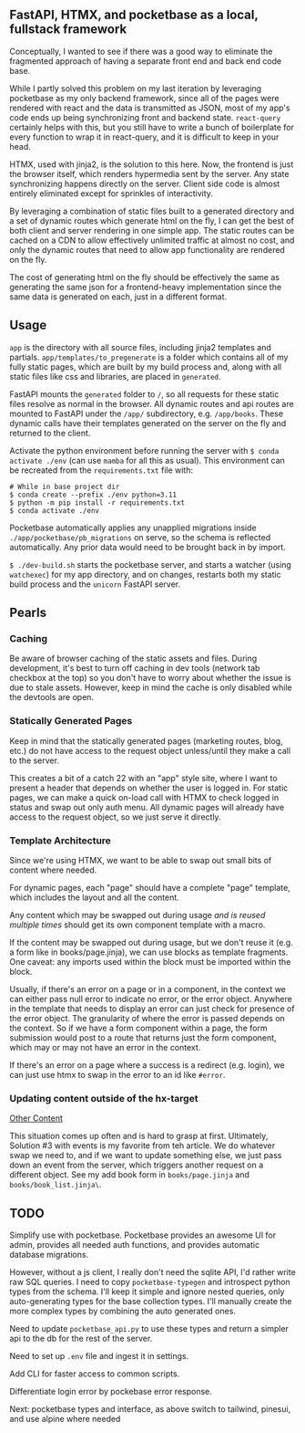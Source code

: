 ## FastAPI, HTMX, and pocketbase as a local, fullstack framework

Conceptually, I wanted to see if there was a good way to eliminate the fragmented approach of having a separate front
end and back end code base.

While I partly solved this problem on my last iteration by leveraging pocketbase as my only backend framework, since all
of the pages were rendered with react and the data is transmitted as JSON, most of my app's code ends up being
synchronizing front and backend state. `react-query` certainly helps with this, but you still have to write a bunch of
boilerplate for every function to wrap it in react-query, and it is difficult to keep in your head.

HTMX, used with jinja2, is the solution to this here. Now, the frontend is just the browser itself, which renders
hypermedia sent by the server. Any state synchronizing happens directly on the server. Client side code is almost
entirely eliminated except for sprinkles of interactivity.

By leveraging a combination of static files built to a generated directory and a set of dynamic routes which generate
html on the fly, I can get the best of both client and server rendering in one simple app. The static routes can be
cached on a CDN to allow effectively unlimited traffic at almost no cost, and only the dynamic routes that need to allow
app functionality are rendered on the fly.

The cost of generating html on the fly should be effectively the same as generating the same json for a frontend-heavy
implementation since the same data is generated on each, just in a different format.

## Usage

`app` is the directory with all source files, including jinja2 templates and partials. `app/templates/to_pregenerate` is
a folder which contains all of my fully static pages, which are built by my build process and, along with all static
files like css and libraries, are placed in `generated`.

FastAPI mounts the `generated` folder to `/`, so all requests for these static files resolve as normal in the
browser. All dynamic routes and api routes are mounted to FastAPI under the `/app/` subdirectory, e.g. `/app/books`.
These dynamic calls have their templates generated on the server on the fly and returned to the client.

Activate the python environment before running the server with `$ conda activate ./env` (can use `mamba` for all this as usual). This environment can be recreated from the `requirements.txt` file with:

```shell
# While in base project dir
$ conda create --prefix ./env python=3.11
$ python -m pip install -r requirements.txt
$ conda activate ./env
```

Pocketbase automatically applies any unapplied migrations inside `./app/pocketbase/pb_migrations` on serve, so the schema is reflected automatically. Any prior data would need to be brought back in by import.

`$ ./dev-build.sh` starts the pocketbase server, and starts a watcher (using `watchexec`) for my app directory, and on changes, restarts
both my static build process and the `unicorn` FastAPI server.


## Pearls

### Caching

Be aware of browser caching of the static assets and files. During development, it's best to turn off caching in dev tools (network tab checkbox at the top) so you don't have to worry about whether the issue is due to stale assets. However, keep in mind the cache is only disabled while the devtools are open.


### Statically Generated Pages

Keep in mind that the statically generated pages (marketing routes, blog, etc.) do not have access to the request object unless/until they make a call to the server.

This creates a bit of a catch 22 with an "app" style site, where I want to present a header that depends on whether the user is logged in. For static pages, we can make a quick on-load call with HTMX to check logged in status and swap out only auth menu. All dynamic pages will already have access to the request object, so we just serve it directly.


### Template Architecture

Since we're using HTMX, we want to be able to swap out small bits of content where needed. 

For dynamic pages, each "page" should have a complete "page" template, which includes the layout and all the content.

Any content which may be swapped out during usage *and is reused multiple times* should get its own component template with a macro.

If the content may be swapped out during usage, but we don't reuse it (e.g. a form like in books/page.jinja), we can use blocks as template fragments. One caveat: any imports used within the block must be imported within the block.

Usually, if there's an error on a page or in a component, in the context we can either pass null error to indicate no error, or the error object. Anywhere in the template that needs to display an error can just check for presence of the error object. The granularity of where the error is passed depends on the context. So if we have a form component within a page, the form submission would post to a route that returns just the form component, which may or may not have an error in the context.

If there's an error on a page where a success is a redirect (e.g. login), we can just use htmx to swap in the error to an id like `#error`.


### Updating content outside of the hx-target

[Other Content](https://htmx.org/examples/update-other-content/#events)

This situation comes up often and is hard to grasp at first. Ultimately, Solution #3 with events is my favorite from teh article. We do whatever swap we need to, and if we want to update something else, we just pass down an event from the server, which triggers another request on a different object. See my add book form in `books/page.jinja` and `books/book_list.jinja\`.



## TODO

Simplify use with pocketbase. Pocketbase provides an awesome UI for admin, provides all needed auth functions, and
provides automatic database migrations.

However, without a js client, I really don't need the sqlite API, I'd rather write raw SQL queries. I need to
copy `pocketbase-typegen` and introspect python types from the schema. I'll keep it simple and ignore nested queries,
only auto-generating types for the base collection types. I'll manually create the more complex types by combining the
auto generated ones.

Need to update `pocketbase_api.py` to use these types and return a simpler api to the db for the rest of the server.

Need to set up `.env` file and ingest it in settings.

Add CLI for faster access to common scripts.

Differentiate login error by pockebase error response.

Next:
pocketbase types and interface, as above
switch to tailwind, pinesui, and use alpine where needed